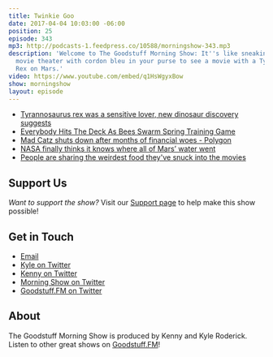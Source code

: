```yaml
---
title: Twinkie Goo
date: 2017-04-04 10:03:00 -06:00
position: 25
episode: 343
mp3: http://podcasts-1.feedpress.co/10588/morningshow-343.mp3
description: 'Welcome to The Goodstuff Morning Show: It''s like sneaking into the
  movie theater with cordon bleu in your purse to see a movie with a Tyrannosaurus
  Rex on Mars.'
video: https://www.youtube.com/embed/q1HsWgyxBow
show: morningshow
layout: episode
---
```


* [Tyrannosaurus rex was a sensitive lover, new dinosaur discovery suggests](https://www.theguardian.com/science/2017/mar/30/tyrannosaurus-rex-was-a-sensitive-lover-new-dinosaur-discovery-suggests)
* [Everybody Hits The Deck As Bees Swarm Spring Training Game](http://deadspin.com/everybody-hits-the-deck-as-bees-swarm-spring-training-g-1793874848)
* [Mad Catz shuts down after months of financial woes - Polygon](http://www.polygon.com/2017/3/31/15137812/mad-catz-shut-down-bankruptcy)
* [NASA finally thinks it knows where all of Mars’ water went](https://www.yahoo.com/tech/nasa-finally-thinks-knows-where-mars-water-went-175759986.html)
* [People are sharing the weirdest food they've snuck into the movies](http://www.breakingnews.ie/discover/people-are-sharing-the-weirdest-food-theyve-snuck-into-the-movies-784117.html)

## Support Us
*Want to support the show?* Visit our [Support page](/support) to help make this show possible!

## Get in Touch
* [Email](mailto:kyle@goodstuff.fm)
* [Kyle on Twitter](http://twitter.com/dogburps)
* [Kenny on Twitter](http://twitter.com/pizzarobotics)
* [Morning Show on Twitter](http://twitter.com/morningshowam)
* [Goodstuff.FM on Twitter](http://twitter.com/goodstufffm)

## About
The Goodstuff Morning Show is produced by Kenny and Kyle Roderick. Listen to other great shows on [Goodstuff.FM](http://goodstuff.fm/shows)!
